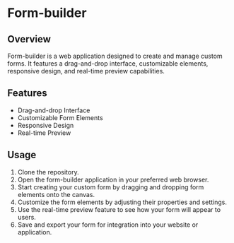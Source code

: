 # Form-builder

## Overview
Form-builder is a web application designed to create and manage custom forms. It features a drag-and-drop interface, customizable elements, responsive design, and real-time preview capabilities.

## Features
- Drag-and-drop Interface
- Customizable Form Elements
- Responsive Design
- Real-time Preview

## Usage
1. Clone the repository.
2. Open the form-builder application in your preferred web browser.
3. Start creating your custom form by dragging and dropping form elements onto the canvas.
4. Customize the form elements by adjusting their properties and settings.
5. Use the real-time preview feature to see how your form will appear to users.
6. Save and export your form for integration into your website or application.
